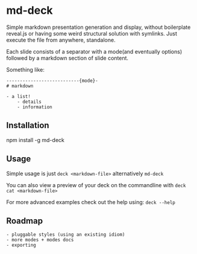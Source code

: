 md-deck
=========
Simple markdown presentation generation and display, without boilerplate reveal.js or having some weird structural solution with symlinks. Just execute the file from anywhere, standalone.

Each slide consists of a separator with a mode(and eventually options)
followed by a markdown section of slide content.

Something like:

    ---------------------------{mode}-
    # markdown

    - a list!
        - details
        - information

Installation
------------

npm install -g md-deck

Usage
-----

Simple usage is just `deck <markdown-file>` alternatively `md-deck`

You can also view a preview of your deck on the commandline with `deck cat <markdown-file>`

For more advanced examples check out the help using: `deck --help`

Roadmap
-------

    - pluggable styles (using an existing idiom)
    - more modes + modes docs
    - exporting
